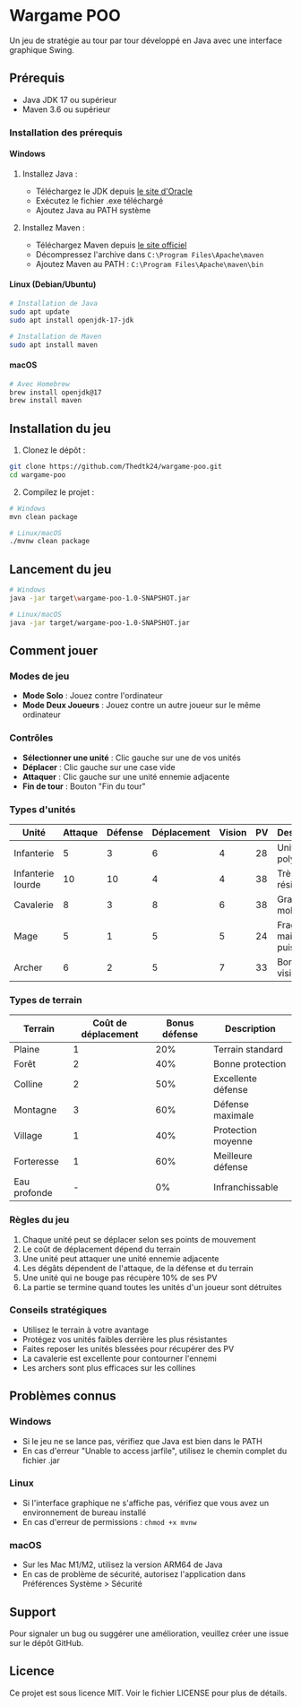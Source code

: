 # Wargame POO

Un jeu de stratégie au tour par tour développé en Java avec une interface graphique Swing.

## Prérequis

- Java JDK 17 ou supérieur
- Maven 3.6 ou supérieur

### Installation des prérequis

#### Windows
1. Installez Java :
   - Téléchargez le JDK depuis [le site d'Oracle](https://www.oracle.com/java/technologies/downloads/#java17)
   - Exécutez le fichier .exe téléchargé
   - Ajoutez Java au PATH système

2. Installez Maven :
   - Téléchargez Maven depuis [le site officiel](https://maven.apache.org/download.cgi)
   - Décompressez l'archive dans `C:\Program Files\Apache\maven`
   - Ajoutez Maven au PATH : `C:\Program Files\Apache\maven\bin`

#### Linux (Debian/Ubuntu)
```bash
# Installation de Java
sudo apt update
sudo apt install openjdk-17-jdk

# Installation de Maven
sudo apt install maven
```

#### macOS
```bash
# Avec Homebrew
brew install openjdk@17
brew install maven
```

## Installation du jeu

1. Clonez le dépôt :
```bash
git clone https://github.com/Thedtk24/wargame-poo.git
cd wargame-poo
```

2. Compilez le projet :
```bash
# Windows
mvn clean package

# Linux/macOS
./mvnw clean package
```

## Lancement du jeu

```bash
# Windows
java -jar target\wargame-poo-1.0-SNAPSHOT.jar

# Linux/macOS
java -jar target/wargame-poo-1.0-SNAPSHOT.jar
```

## Comment jouer

### Modes de jeu
- **Mode Solo** : Jouez contre l'ordinateur
- **Mode Deux Joueurs** : Jouez contre un autre joueur sur le même ordinateur

### Contrôles
- **Sélectionner une unité** : Clic gauche sur une de vos unités
- **Déplacer** : Clic gauche sur une case vide
- **Attaquer** : Clic gauche sur une unité ennemie adjacente
- **Fin de tour** : Bouton "Fin du tour"

### Types d'unités
| Unité | Attaque | Défense | Déplacement | Vision | PV | Description |
|-------|---------|---------|-------------|--------|-------|------------|
| Infanterie | 5 | 3 | 6 | 4 | 28 | Unité polyvalente |
| Infanterie lourde | 10 | 10 | 4 | 4 | 38 | Très résistante |
| Cavalerie | 8 | 3 | 8 | 6 | 38 | Grande mobilité |
| Mage | 5 | 1 | 5 | 5 | 24 | Fragile mais puissant |
| Archer | 6 | 2 | 5 | 7 | 33 | Bonne vision |

### Types de terrain
| Terrain | Coût de déplacement | Bonus défense | Description |
|---------|---------------------|---------------|-------------|
| Plaine | 1 | 20% | Terrain standard |
| Forêt | 2 | 40% | Bonne protection |
| Colline | 2 | 50% | Excellente défense |
| Montagne | 3 | 60% | Défense maximale |
| Village | 1 | 40% | Protection moyenne |
| Forteresse | 1 | 60% | Meilleure défense |
| Eau profonde | - | 0% | Infranchissable |

### Règles du jeu
1. Chaque unité peut se déplacer selon ses points de mouvement
2. Le coût de déplacement dépend du terrain
3. Une unité peut attaquer une unité ennemie adjacente
4. Les dégâts dépendent de l'attaque, de la défense et du terrain
5. Une unité qui ne bouge pas récupère 10% de ses PV
6. La partie se termine quand toutes les unités d'un joueur sont détruites

### Conseils stratégiques
- Utilisez le terrain à votre avantage
- Protégez vos unités faibles derrière les plus résistantes
- Faites reposer les unités blessées pour récupérer des PV
- La cavalerie est excellente pour contourner l'ennemi
- Les archers sont plus efficaces sur les collines

## Problèmes connus

### Windows
- Si le jeu ne se lance pas, vérifiez que Java est bien dans le PATH
- En cas d'erreur "Unable to access jarfile", utilisez le chemin complet du fichier .jar

### Linux
- Si l'interface graphique ne s'affiche pas, vérifiez que vous avez un environnement de bureau installé
- En cas d'erreur de permissions : `chmod +x mvnw`

### macOS
- Sur les Mac M1/M2, utilisez la version ARM64 de Java
- En cas de problème de sécurité, autorisez l'application dans Préférences Système > Sécurité

## Support

Pour signaler un bug ou suggérer une amélioration, veuillez créer une issue sur le dépôt GitHub.

## Licence

Ce projet est sous licence MIT. Voir le fichier LICENSE pour plus de détails. 
